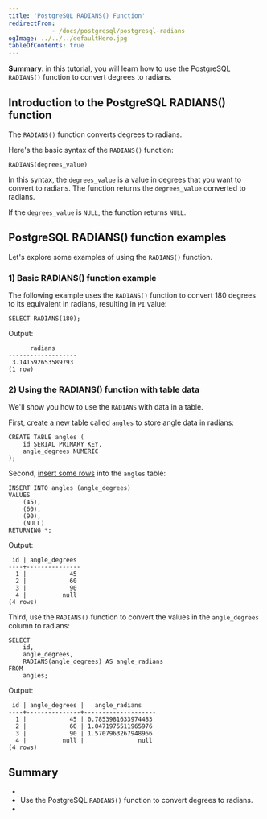 ```yaml
---
title: 'PostgreSQL RADIANS() Function'
redirectFrom: 
            - /docs/postgresql/postgresql-radians
ogImage: ../../../defaultHero.jpg
tableOfContents: true
---
```



**Summary**: in this tutorial, you will learn how to use the PostgreSQL `RADIANS()` function to convert degrees to radians.





## Introduction to the PostgreSQL RADIANS() function





The `RADIANS()` function converts degrees to radians.





Here's the basic syntax of the `RADIANS()` function:





```
RADIANS(degrees_value)
```





In this syntax, the `degrees_value` is a value in degrees that you want to convert to radians. The function returns the `degrees_value` converted to radians.





If the `degrees_value` is `NULL`, the function returns `NULL`.





## PostgreSQL RADIANS() function examples





Let's explore some examples of using the `RADIANS()` function.





### 1) Basic RADIANS() function example





The following example uses the `RADIANS()` function to convert 180 degrees to its equivalent in radians, resulting in `PI` value:





```
SELECT RADIANS(180);
```





Output:





```
      radians
-------------------
 3.141592653589793
(1 row)
```





### 2) Using the RADIANS() function with table data





We'll show you how to use the `RADIANS` with data in a table.





First, [create a new table](/docs/postgresql/postgresql-create-table) called `angles` to store angle data in radians:





```
CREATE TABLE angles (
    id SERIAL PRIMARY KEY,
    angle_degrees NUMERIC
);
```





Second, [insert some rows](/docs/postgresql/postgresql-insert-multiple-rows) into the `angles` table:





```
INSERT INTO angles (angle_degrees)
VALUES
    (45),
    (60),
    (90),
    (NULL)
RETURNING *;
```





Output:





```
 id | angle_degrees
----+---------------
  1 |            45
  2 |            60
  3 |            90
  4 |          null
(4 rows)
```





Third, use the `RADIANS()` function to convert the values in the `angle_degrees` column to radians:





```
SELECT
    id,
    angle_degrees,
    RADIANS(angle_degrees) AS angle_radians
FROM
    angles;
```





Output:





```
 id | angle_degrees |   angle_radians
----+---------------+--------------------
  1 |            45 | 0.7853981633974483
  2 |            60 | 1.0471975511965976
  3 |            90 | 1.5707963267948966
  4 |          null |               null
(4 rows)
```





## Summary





- 
- Use the PostgreSQL `RADIANS()` function to convert degrees to radians.
- 



